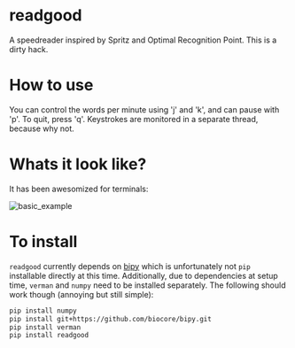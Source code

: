 readgood
========

A speedreader inspired by Spritz and Optimal Recognition Point. This is a dirty hack. 

How to use
==========

You can control the words per minute using 'j' and 'k', and can pause with 'p'. To quit, press 'q'. Keystrokes are monitored in a separate thread, because why not. 

Whats it look like?
===================

It has been awesomized for terminals:

![basic_example][0]

To install
==========

``readgood`` currently depends on [bipy](https://github.com/biocore/bipy) which is unfortunately not ``pip`` installable directly at this time. Additionally, due to dependencies at setup time, ``verman`` and ``numpy`` need to be installed separately. The following should work though (annoying but still simple):

```bash
pip install numpy
pip install git+https://github.com/biocore/bipy.git
pip install verman
pip install readgood
```

[0]: https://github.com/wasade/readgood/raw/master/_assets/example.gif
